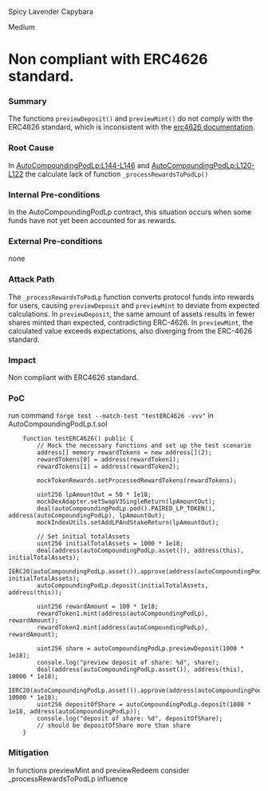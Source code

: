 Spicy Lavender Capybara

Medium

# Non compliant with ERC4626 standard.

### Summary

The functions `previewDeposit()` and `previewMint()` do not comply with the ERC4626 standard, which is inconsistent with the [erc4626 documentation](https://eips.ethereum.org/EIPS/eip-4626#:~:text=MUST%20return%20as%20close%20to%20and%20no%20more%20than%20the%20exact%20amount%20of%20Vault%20shares%20that%20would%20be%20minted%20in%20a%20deposit%20call%20in%20the%20same%20transaction.%20I.e.%20deposit%20should%20return%20the%20same%20or%20more%20shares%20as%20previewDeposit%20if%20called%20in%20the%20same%20transaction.).

### Root Cause

In [AutoCompoundingPodLp:L144-L146](https://github.com/sherlock-audit/2025-01-peapods-finance/blob/d28eb19f4b39d3db7997477460f9f9c76839cb0c/contracts/contracts/AutoCompoundingPodLp.sol#L144-L146) and [AutoCompoundingPodLp:L120-L122](https://github.com/sherlock-audit/2025-01-peapods-finance/blob/d28eb19f4b39d3db7997477460f9f9c76839cb0c/contracts/contracts/AutoCompoundingPodLp.sol#L120-L122) the calculate lack of function `_processRewardsToPodLp()`

### Internal Pre-conditions

In the AutoCompoundingPodLp contract, this situation occurs when some funds have not yet been accounted for as rewards.

### External Pre-conditions

none

### Attack Path

The `_processRewardsToPodLp` function converts protocol funds into rewards for users, causing `previewDeposit` and `previewMint` to deviate from expected calculations. In `previewDeposit`, the same amount of assets results in fewer shares minted than expected, contradicting ERC-4626. In `previewMint`, the calculated value exceeds expectations, also diverging from the ERC-4626 standard.
### Impact

Non compliant with ERC4626 standard.

### PoC
run command `forge test --match-test "testERC4626 -vvv"` in AutoCompoundingPodLp.t.sol
```solidity
    function testERC4626() public {
        // Mock the necessary functions and set up the test scenario
        address[] memory rewardTokens = new address[](2);
        rewardTokens[0] = address(rewardToken1);
        rewardTokens[1] = address(rewardToken2);

        mockTokenRewards.setProcessedRewardTokens(rewardTokens);

        uint256 lpAmountOut = 50 * 1e18;
        mockDexAdapter.setSwapV3SingleReturn(lpAmountOut);
        deal(autoCompoundingPodLp.pod().PAIRED_LP_TOKEN(), address(autoCompoundingPodLp), lpAmountOut);
        mockIndexUtils.setAddLPAndStakeReturn(lpAmountOut);

        // Set initial totalAssets
        uint256 initialTotalAssets = 1000 * 1e18;
        deal(address(autoCompoundingPodLp.asset()), address(this), initialTotalAssets);
        IERC20(autoCompoundingPodLp.asset()).approve(address(autoCompoundingPodLp), initialTotalAssets);
        autoCompoundingPodLp.deposit(initialTotalAssets, address(this));

        uint256 rewardAmount = 100 * 1e18;
        rewardToken1.mint(address(autoCompoundingPodLp), rewardAmount);
        rewardToken2.mint(address(autoCompoundingPodLp), rewardAmount);

        uint256 share = autoCompoundingPodLp.previewDeposit(1000 * 1e18);
        console.log("preview deposit of share: %d", share);
        deal(address(autoCompoundingPodLp.asset()), address(this), 10000 * 1e18);
        IERC20(autoCompoundingPodLp.asset()).approve(address(autoCompoundingPodLp), 10000 * 1e18);
        uint256 depositOfShare = autoCompoundingPodLp.deposit(1000 * 1e18, address(autoCompoundingPodLp));
        console.log("deposit of share: %d", depositOfShare);
        // should be depositOfShare more than share
    }
```
### Mitigation

In functions previewMint and previewRedeem consider _processRewardsToPodLp influence